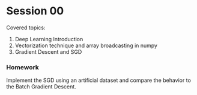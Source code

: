 # Session 00
Covered topics:
1. Deep Learning Introduction
2. Vectorization technique and array broadcasting in numpy
3. Gradient Descent and SGD

### Homework
Implement the SGD using an artificial dataset and compare the behavior to the 
Batch Gradient Descent.